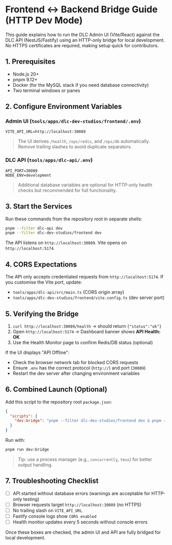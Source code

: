# Frontend ↔ Backend Bridge Guide (HTTP Dev Mode)

This guide explains how to run the DLC Admin UI (Vite/React) against the DLC API (NestJS/Fastify) using an HTTP-only bridge for local development. No HTTPS certificates are required, making setup quick for contributors.

## 1. Prerequisites
- Node.js 20+
- pnpm 9.12+
- Docker (for the MySQL stack if you need database connectivity)
- Two terminal windows or panes

## 2. Configure Environment Variables
### Admin UI (`tools/apps/dlc-dev-studios/frontend/.env`)
```env
VITE_API_URL=http://localhost:30089
```
> The UI derives `/health`, `/ops/redis`, and `/ops/db` automatically. Remove trailing slashes to avoid duplicate separators.

### DLC API (`tools/apps/dlc-api/.env`)
```env
API_PORT=30089
NODE_ENV=development
```
> Additional database variables are optional for HTTP-only health checks but recommended for full functionality.

## 3. Start the Services
Run these commands from the repository root in separate shells:

```bash
pnpm --filter dlc-api dev
pnpm --filter dlc-dev-studios/frontend dev
```

The API listens on `http://localhost:30089`. Vite opens on `http://localhost:5174`.

## 4. CORS Expectations
The API only accepts credentialed requests from `http://localhost:5174`. If you customise the Vite port, update:
- `tools/apps/dlc-api/src/main.ts` (CORS origin array)
- `tools/apps/dlc-dev-studios/frontend/vite.config.ts` (dev server port)

## 5. Verifying the Bridge
1. `curl http://localhost:30089/health` → should return `{"status":"ok"}`
2. Open `http://localhost:5174` → Dashboard banner shows **API Health: OK**
3. Use the Health Monitor page to confirm Redis/DB status (optional)

If the UI displays "API Offline":
- Check the browser network tab for blocked CORS requests
- Ensure `.env` has the correct protocol (`http://`) and port (`30089`)
- Restart the dev server after changing environment variables

## 6. Combined Launch (Optional)
Add this script to the repository root `package.json`:
```json
{
  "scripts": {
    "dev:bridge": "pnpm --filter dlc-dev-studios/frontend dev & pnpm --filter dlc-api dev"
  }
}
```
Run with:
```bash
pnpm run dev:bridge
```
> Tip: use a process manager (e.g., `concurrently`, `tmux`) for better output handling.

## 7. Troubleshooting Checklist
- [ ] API started without database errors (warnings are acceptable for HTTP-only testing)
- [ ] Browser requests target `http://localhost:30089` (no HTTPS)
- [ ] No trailing slash on `VITE_API_URL`
- [ ] Fastify console logs show `CORS enabled`
- [ ] Health monitor updates every 5 seconds without console errors

Once these boxes are checked, the admin UI and API are fully bridged for local development.
